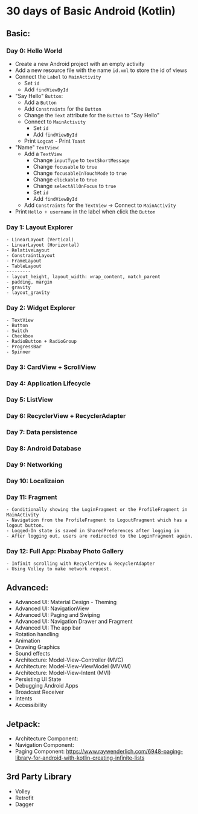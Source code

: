 # 30 days of Basic Android (Kotlin)

## Basic:

### Day 0: Hello World

- Create a new Android project with an empty activity
- Add a new resource file with the name `id.xml` to store the id of views
- Connect the `Label` to `MainActivity`
    - Set `id`
    - Add `findViewById`
- "Say Hello" `Button`:
    - Add a `Button`
    - Add `Constraints` for the `Button`
    - Change the `Text` attribute for the `Button` to "Say Hello"
    - Connect to `MainActivity`
        - Set `id`
        - Add `findViewById`
    - Print `Logcat` - Print `Toast`
- "Name" `TextView`: 
    - Add a `TextView`
        - Change `inputType` to `textShortMessage`
        - Change `focusable` to `true`
        - Change `focusableInTouchMode` to `true`
        - Change `clickable` to `true`
        - Change `selectAllOnFocus` to `true`
        - Set `id`
        - Add `findViewById`
    - Add `Constraints` for the `TextView` -> Connect to `MainActivity`
- Print `Hello + username` in the label when click the `Button`

### Day 1: Layout Explorer
    - LinearLayout (Vertical)
    - LinearLayout (Horizontal)
    - RelativeLayout
    - ConstraintLayout
    - FrameLayout
    - TableLayout
    ---------
    - layout_height, layout_width: wrap_content, match_parent
    - padding, margin
    - gravity
    - layout_gravity

### Day 2: Widget Explorer
    - TextView
    - Button
    - Switch
    - Checkbox
    - RadioButton + RadioGroup
    - ProgressBar
    - Spinner

### Day 3: CardView + ScrollView

### Day 4: Application Lifecycle

### Day 5: ListView

### Day 6: RecyclerView + RecyclerAdapter

### Day 7: Data persistence

### Day 8: Android Database

### Day 9: Networking

### Day 10: Localizaion

### Day 11: Fragment
    - Conditionally showing the LoginFragment or the ProfileFragment in MainActivity
    - Navigation from the ProfileFragment to LogoutFragment which has a logout button.
    - Logged-In state is saved in SharedPreferences after logging in
    - After logging out, users are redirected to the LoginFragment again.

### Day 12: Full App: Pixabay Photo Gallery
    - Infinit scrolling with RecyclerView & RecyclerAdapter
    - Using Volley to make network request. 

## Advanced:

- Advanced UI: Material Design - Theming
- Advanced UI: NavigationView
- Advanced UI: Paging and Swiping
- Advanced UI: Navigation Drawer and Fragment
- Advanced UI: The app bar
- Rotation handling 
- Animation
- Drawing Graphics
- Sound effects
- Architecture: Model-View-Controller (MVC)
- Architecture: Model-View-ViewModel (MVVM)
- Architecture: Model-View-Intent (MVI)
- Persisting UI State
- Debugging Android Apps
- Broadcast Receiver
- Intents
- Accessibility

## Jetpack:

- Architecture Component:
- Navigation Component:
- Paging Component: https://www.raywenderlich.com/6948-paging-library-for-android-with-kotlin-creating-infinite-lists

## 3rd Party Library
- Volley
- Retrofit
- Dagger